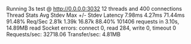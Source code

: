 Running 3s test @ http://0.0.0.0:3032
  12 threads and 400 connections
  Thread Stats   Avg      Stdev     Max   +/- Stdev
    Latency     7.98ms    4.27ms  71.44ms   91.48%
    Req/Sec     2.81k     1.39k   16.87k    88.40%
  101406 requests in 3.10s, 14.89MB read
  Socket errors: connect 0, read 284, write 0, timeout 0
Requests/sec:  32718.06
Transfer/sec:      4.81MB

